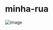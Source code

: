 # minha-rua

![image](https://user-images.githubusercontent.com/88943961/160241911-26c23ced-0f71-43f2-b59d-d3b9373bd599.png)
